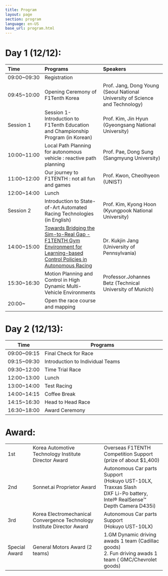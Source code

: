 ```yaml
---
title: Program
layout: page
section: program
language: en-US
base_url: program.html
---
```



# Day 1 (12/12):

| Time | Programs | Speakers |
|:-----|:-----|:------|
| 09:00~09:30 | Registration | |
| 09:45~10:00 | Opening Ceremony of F1Tenth Korea | Prof. Jang, Dong Young (Seoul National University of Science and Technology) |
| Session 1 | Session 1- Introduction to F1Tenth Education and Championship Program (in Korean) | Prof. Kim, Jin Hyun (Gyeongsang National University) |
| 10:00~11:00 | Local Path Planning for autonomous vehicle : reactive path planning | Prof. Pae, Dong Sung (Sangmyung University) |
| 11:00~12:00 | Our journey to F1TENTH : not all fun and games | Prof. Kwon, Cheolhyeon (UNIST) |
| 12:00~14:00 | Lunch |  |
| Session 2 | Introduction to State-of-Art Automated Racing Technologies (in English) | Prof. Kim, Kyong Hoon (Kyungpook National University) |
| 14:00~15:00 | [Towards Bridging the Sim-to-Real Gap - F1TENTH Gym Environment for Learning-based Control Policies in Autonomous Racing](../agenda.html#towards-bridging-the-sim-to-real-gap---f1tenth-gym-environment-for-learning-based-control-policies-in-autonomous-racing) | Dr. Kukjin Jang (University of Pennsylvania) |
| 15:30~16:30 | Motion Planning and Control in High Dynamic Multi-Vehicle Environments | Professor.Johannes Betz (Technical University of Munich) |
| 20:00~ | Open the race course and mapping | |




# Day 2 (12/13):

<table style="width:100%">
  <thead>
    <th>Time</th>
    <th style="width:82%">Programs</th> 
  </thead>
  <tr>
    <td>09:00~09:15</td>
    <td>Final Check for Race</td>
  </tr>
  <tr>
    <td>09:15~09:30</td>
    <td>Introduction to Individual Teams</td>
  </tr>
  <tr>
    <td>09:30~12:00</td>
    <td>Time Trial Race</td>
  </tr>
  <tr>
    <td>12:00~13:00</td>
    <td>Lunch</td>
  </tr>
  <tr>
    <td>13:00~14:00</td>
    <td>Test Racing</td>
  </tr>
  <tr>
    <td>14:00~14:15</td>
    <td>Coffee Break</td>
  </tr>
  <tr>
    <td>14:15~16:30</td>
    <td>Head to Head Race</td>
  </tr>
  <tr>
    <td>16:30~18:00</td>
    <td>Award Ceremony</td>
  </tr>
</table>



# Award:

| | | |
|:-----|:-----|:-----|
| 1st | Korea Automotive Technology Institute Director Award | Overseas F1TENTH Competition Support (prize of about $1,400) |
| 2nd | Sonnet.ai Proprietor Award | Autonomous Car parts Support <br> (Hokuyo UST-10LX, Traxxas Slash <br> DXF Li-Po battery, Intel® RealSense™ Depth Camera D435i) |
| 3rd | Korea Electromechanical Convergence Technology Institute Director Award | Autonomous Car parts Support <br> (Hokuyo UST-10LX) |
| Special Award | General Motors Award (2 teams) | 1.GM Dynamic driving awads 1 team (Cadillac goods) <br> 2. Fun driving awads 1 team ( GMC/Chevrolet goods)|
